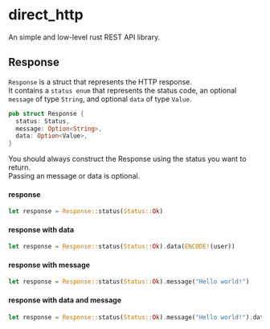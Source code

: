 # direct_http

An simple and low-level rust REST API library.

## Response

`Response` is a struct that represents the HTTP response.<br/>
It contains a `status enum` that represents the status code, an optional `message` of type `String`, and optional `data` of type `Value`.

```rust
pub struct Response {
  status: Status,
  message: Option<String>,
  data: Option<Value>,
}
```

You should always construct the Response using the status you want to return.<br/>
Passing an message or data is optional.

#### response

```rust
let response = Response::status(Status::Ok)

```

#### response with data

```rust
let response = Response::status(Status::Ok).data(ENCODE!(user))

```

#### response with message

```rust
let response = Response::status(Status::Ok).message("Hello world!")

```

#### response with data and message

```rust
let response = Response::status(Status::Ok).message("Hello world!").data(ENCODE!(user))

```
